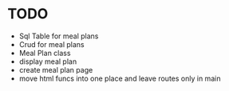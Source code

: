 
# TODO 

* Sql Table for meal plans
* Crud for meal plans
* Meal Plan class
* display meal plan
* create meal plan page
* move html funcs into one place and leave routes only in main
